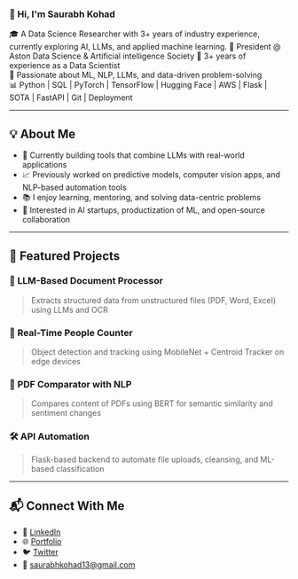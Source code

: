 ### 👋 Hi, I'm Saurabh Kohad

🎓 A Data Science Researcher with 3+ years of industry experience, currently exploring AI, LLMs, and applied machine learning.
🤝 President @ Aston Data Science & Artificial intelligence Society
💼 3+ years of experience as a Data Scientist  
🧠 Passionate about ML, NLP, LLMs, and data-driven problem-solving  
📊 Python | SQL | PyTorch | TensorFlow | Hugging Face | AWS | Flask | SOTA | FastAPI | Git | Deployment

---

## 💡 About Me

- 🔭 Currently building tools that combine LLMs with real-world applications  
- 📈 Previously worked on predictive models, computer vision apps, and NLP-based automation tools  
- 📚 I enjoy learning, mentoring, and solving data-centric problems  
- 🎯 Interested in AI startups, productization of ML, and open-source collaboration
  
---

## 🚀 Featured Projects

### 🧾 LLM-Based Document Processor
> Extracts structured data from unstructured files (PDF, Word, Excel) using LLMs and OCR

### 🎥 Real-Time People Counter
> Object detection and tracking using MobileNet + Centroid Tracker on edge devices

### 📘 PDF Comparator with NLP
> Compares content of PDFs using BERT for semantic similarity and sentiment changes

### 🛠️ API Automation
> Flask-based backend to automate file uploads, cleansing, and ML-based classification

---

## 📬 Connect With Me

- 💼 [LinkedIn](https://www.linkedin.com/in/saurabh-kohad/)
- 🌐 [Portfolio](https://saurabhkohad13.github.io/)
- 🐦 [Twitter](https://twitter.com/ravi_ds_ai)
- 📧 saurabhkohad13@gmail.com

